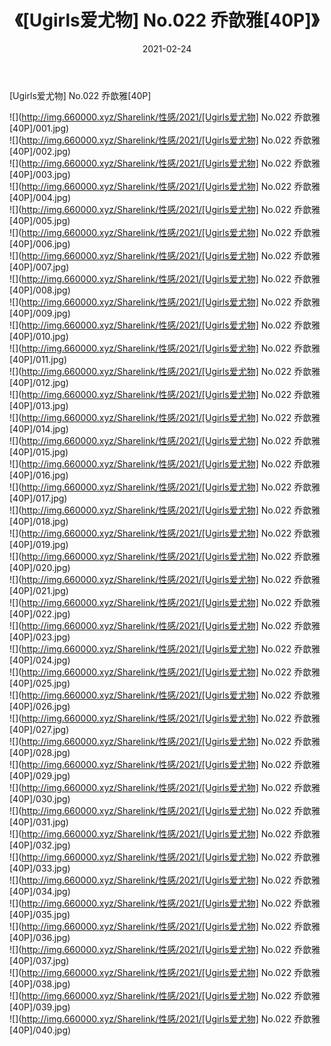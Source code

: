 ﻿---
layout: post
title:  《[Ugirls爱尤物] No.022 乔歆雅[40P]》
date:   2021-02-24
img: http://img.660000.xyz/Sharelink/性感/2021/[Ugirls爱尤物] No.022 乔歆雅[40P]/000.jpg
categories: [美女, 清纯, 唯美]
---

[Ugirls爱尤物] No.022 乔歆雅[40P]

  ![](http://img.660000.xyz/Sharelink/性感/2021/[Ugirls爱尤物] No.022 乔歆雅[40P]/001.jpg) <br> ![](http://img.660000.xyz/Sharelink/性感/2021/[Ugirls爱尤物] No.022 乔歆雅[40P]/002.jpg) <br> ![](http://img.660000.xyz/Sharelink/性感/2021/[Ugirls爱尤物] No.022 乔歆雅[40P]/003.jpg) <br> ![](http://img.660000.xyz/Sharelink/性感/2021/[Ugirls爱尤物] No.022 乔歆雅[40P]/004.jpg) <br> ![](http://img.660000.xyz/Sharelink/性感/2021/[Ugirls爱尤物] No.022 乔歆雅[40P]/005.jpg) <br> ![](http://img.660000.xyz/Sharelink/性感/2021/[Ugirls爱尤物] No.022 乔歆雅[40P]/006.jpg) <br> ![](http://img.660000.xyz/Sharelink/性感/2021/[Ugirls爱尤物] No.022 乔歆雅[40P]/007.jpg) <br> ![](http://img.660000.xyz/Sharelink/性感/2021/[Ugirls爱尤物] No.022 乔歆雅[40P]/008.jpg) <br> ![](http://img.660000.xyz/Sharelink/性感/2021/[Ugirls爱尤物] No.022 乔歆雅[40P]/009.jpg) <br> ![](http://img.660000.xyz/Sharelink/性感/2021/[Ugirls爱尤物] No.022 乔歆雅[40P]/010.jpg) <br> ![](http://img.660000.xyz/Sharelink/性感/2021/[Ugirls爱尤物] No.022 乔歆雅[40P]/011.jpg) <br> ![](http://img.660000.xyz/Sharelink/性感/2021/[Ugirls爱尤物] No.022 乔歆雅[40P]/012.jpg) <br> ![](http://img.660000.xyz/Sharelink/性感/2021/[Ugirls爱尤物] No.022 乔歆雅[40P]/013.jpg) <br> ![](http://img.660000.xyz/Sharelink/性感/2021/[Ugirls爱尤物] No.022 乔歆雅[40P]/014.jpg) <br> ![](http://img.660000.xyz/Sharelink/性感/2021/[Ugirls爱尤物] No.022 乔歆雅[40P]/015.jpg) <br> ![](http://img.660000.xyz/Sharelink/性感/2021/[Ugirls爱尤物] No.022 乔歆雅[40P]/016.jpg) <br> ![](http://img.660000.xyz/Sharelink/性感/2021/[Ugirls爱尤物] No.022 乔歆雅[40P]/017.jpg) <br> ![](http://img.660000.xyz/Sharelink/性感/2021/[Ugirls爱尤物] No.022 乔歆雅[40P]/018.jpg) <br> ![](http://img.660000.xyz/Sharelink/性感/2021/[Ugirls爱尤物] No.022 乔歆雅[40P]/019.jpg) <br> ![](http://img.660000.xyz/Sharelink/性感/2021/[Ugirls爱尤物] No.022 乔歆雅[40P]/020.jpg) <br> ![](http://img.660000.xyz/Sharelink/性感/2021/[Ugirls爱尤物] No.022 乔歆雅[40P]/021.jpg) <br> ![](http://img.660000.xyz/Sharelink/性感/2021/[Ugirls爱尤物] No.022 乔歆雅[40P]/022.jpg) <br> ![](http://img.660000.xyz/Sharelink/性感/2021/[Ugirls爱尤物] No.022 乔歆雅[40P]/023.jpg) <br> ![](http://img.660000.xyz/Sharelink/性感/2021/[Ugirls爱尤物] No.022 乔歆雅[40P]/024.jpg) <br> ![](http://img.660000.xyz/Sharelink/性感/2021/[Ugirls爱尤物] No.022 乔歆雅[40P]/025.jpg) <br> ![](http://img.660000.xyz/Sharelink/性感/2021/[Ugirls爱尤物] No.022 乔歆雅[40P]/026.jpg) <br> ![](http://img.660000.xyz/Sharelink/性感/2021/[Ugirls爱尤物] No.022 乔歆雅[40P]/027.jpg) <br> ![](http://img.660000.xyz/Sharelink/性感/2021/[Ugirls爱尤物] No.022 乔歆雅[40P]/028.jpg) <br> ![](http://img.660000.xyz/Sharelink/性感/2021/[Ugirls爱尤物] No.022 乔歆雅[40P]/029.jpg) <br> ![](http://img.660000.xyz/Sharelink/性感/2021/[Ugirls爱尤物] No.022 乔歆雅[40P]/030.jpg) <br> ![](http://img.660000.xyz/Sharelink/性感/2021/[Ugirls爱尤物] No.022 乔歆雅[40P]/031.jpg) <br> ![](http://img.660000.xyz/Sharelink/性感/2021/[Ugirls爱尤物] No.022 乔歆雅[40P]/032.jpg) <br> ![](http://img.660000.xyz/Sharelink/性感/2021/[Ugirls爱尤物] No.022 乔歆雅[40P]/033.jpg) <br> ![](http://img.660000.xyz/Sharelink/性感/2021/[Ugirls爱尤物] No.022 乔歆雅[40P]/034.jpg) <br> ![](http://img.660000.xyz/Sharelink/性感/2021/[Ugirls爱尤物] No.022 乔歆雅[40P]/035.jpg) <br> ![](http://img.660000.xyz/Sharelink/性感/2021/[Ugirls爱尤物] No.022 乔歆雅[40P]/036.jpg) <br> ![](http://img.660000.xyz/Sharelink/性感/2021/[Ugirls爱尤物] No.022 乔歆雅[40P]/037.jpg) <br> ![](http://img.660000.xyz/Sharelink/性感/2021/[Ugirls爱尤物] No.022 乔歆雅[40P]/038.jpg) <br> ![](http://img.660000.xyz/Sharelink/性感/2021/[Ugirls爱尤物] No.022 乔歆雅[40P]/039.jpg) <br> ![](http://img.660000.xyz/Sharelink/性感/2021/[Ugirls爱尤物] No.022 乔歆雅[40P]/040.jpg) <br>